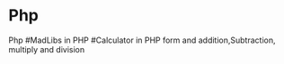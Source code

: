 # Php

Php
#MadLibs in PHP 
#Calculator in PHP form and addition,Subtraction, multiply and division
